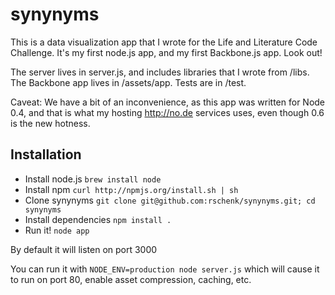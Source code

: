 synynyms
========

This is a data visualization app that I wrote for the Life and Literature Code Challenge. It's my first node.js app, and my first Backbone.js app. Look out! 

The server lives in server.js, and includes libraries that I wrote from /libs. The Backbone app lives in /assets/app. Tests are in /test.

Caveat: We have a bit of an inconvenience, as this app was written for Node 0.4, and that is what my hosting http://no.de services uses, even though 0.6 is the new hotness. 

Installation
------------
- Install node.js `brew install node`
- Install npm `curl http://npmjs.org/install.sh | sh`
- Clone synynyms `git clone git@github.com:rschenk/synynyms.git; cd synynyms`
- Install dependencies `npm install .`
- Run it! `node app`

By default it will listen on port 3000

You can run it with `NODE_ENV=production node server.js` which will cause it to run on port 80, enable asset compression, caching, etc.